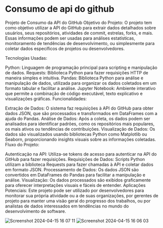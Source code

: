 # Consumo de api do github

Projeto de Consumo da API do GitHub
Objetivo do Projeto:
O projeto tem como objetivo utilizar a API do GitHub para extrair dados detalhados sobre usuários, seus repositórios, atividades de commit, estrelas, forks, e mais. Essas informações podem ser usadas para análises estatísticas, monitoramento de tendências de desenvolvimento, ou simplesmente para coletar dados específicos de projetos ou desenvolvedores.

Tecnologias Usadas:

Python: Linguagem de programação principal para scripting e manipulação de dados.
Requests: Biblioteca Python para fazer requisições HTTP de maneira simples e intuitiva.
Pandas: Biblioteca Python para análise e manipulação de dados, utilizada para organizar os dados coletados em um formato tabular e facilitar a análise.
Jupyter Notebook: Ambiente interativo que permite a combinação de código executável, texto explicativo e visualizações gráficas.
Funcionalidades:

Extração de Dados: O sistema faz requisições à API do GitHub para obter dados JSON, que são processados e transformados em DataFrames com a ajuda do Pandas.
Análise de Dados: Após a coleta, os dados podem ser analisados para identificar padrões, como os repositórios mais populares, os mais ativos ou tendências de contribuições.
Visualização de Dados: Os dados são visualizados usando bibliotecas Python como Matplotlib ou Seaborn, proporcionando insights visuais sobre as informações coletadas.
Fluxo do Projeto:

Autenticação na API: Utiliza-se tokens de acesso para autenticar na API do GitHub para fazer requisições.
Requisições de Dados: Scripts Python utilizam a biblioteca Requests para fazer chamadas à API e coletar dados em formato JSON.
Processamento de Dados: Os dados JSON são convertidos em DataFrames do Pandas para facilitar a manipulação e análise.
Visualização: Os dados processados são exibidos graficamente para oferecer interpretações visuais e fáceis de entender.
Aplicações Potenciais:
Este projeto pode ser utilizado por desenvolvedores para monitorar sua própria atividade ou a de suas organizações, por gerentes de projeto para manter uma visão geral do progresso dos trabalhos, ou por analistas de dados interessados em tendências no mundo do desenvolvimento de software.

![Screenshot 2024-04-15 16 07 11](https://github.com/Josue185/consumo_api_github/assets/92592495/03639e0c-db49-49dc-9d84-4452349eeeab)
![Screenshot 2024-04-15 16 06 03](https://github.com/Josue185/consumo_api_github/assets/92592495/b72e9eb3-1455-464b-8405-3dcf706e3e63)
